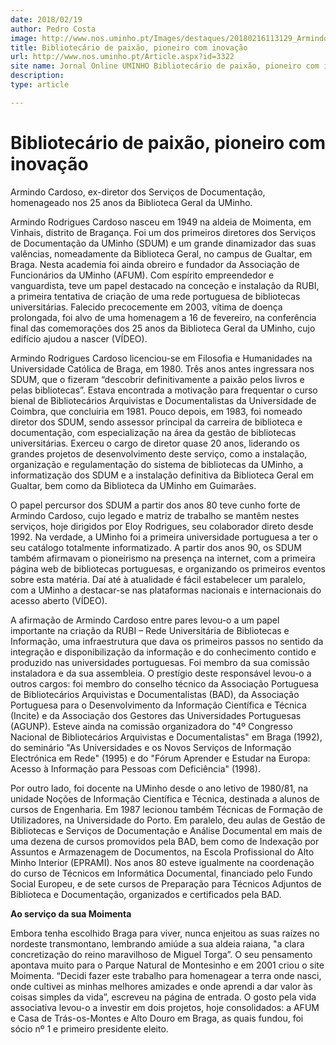```yaml
---
date: 2018/02/19
author: Pedro Costa
image: http://www.nos.uminho.pt/Images/destaques/20180216113129_ArmindoCardoso.jpg
title: Bibliotecário de paixão, pioneiro com inovação
url: http://www.nos.uminho.pt/Article.aspx?id=3322
site name: Jornal Online UMINHO Bibliotecário de paixão, pioneiro com inovação
description: 
type: article

---
```

# Bibliotecário de paixão, pioneiro com inovação




Armindo Cardoso, ex-diretor dos Serviços de Documentação, homenageado nos 25 anos da Biblioteca Geral da UMinho.

Armindo Rodrigues Cardoso nasceu em 1949 na aldeia de Moimenta, em Vinhais, distrito de Bragança. Foi um dos primeiros diretores dos Serviços de Documentação da UMinho (SDUM) e um grande dinamizador das suas valências, nomeadamente da Biblioteca Geral, no campus de Gualtar, em Braga. Nesta academia foi ainda obreiro e fundador da Associação de Funcionários da UMinho (AFUM). Com espírito empreendedor e vanguardista, teve um papel destacado na conceção e instalação da RUBI, a primeira tentativa de criação de uma rede portuguesa de bibliotecas universitárias. Falecido precocemente em 2003, vítima de doença prolongada, foi alvo de uma homenagem a 16 de fevereiro, na conferência final das comemorações dos 25 anos da Biblioteca Geral da UMinho, cujo edifício ajudou a nascer (VÍDEO).

Armindo Rodrigues Cardoso licenciou-se em Filosofia e Humanidades na Universidade Católica de Braga, em 1980. Três anos antes ingressara nos SDUM, que o fizeram “descobrir definitivamente a paixão pelos livros e pelas bibliotecas”. Estava encontrada a motivação para frequentar o curso bienal de Bibliotecários Arquivistas e Documentalistas da Universidade de Coimbra, que concluiria em 1981. Pouco depois, em 1983, foi nomeado diretor dos SDUM, sendo assessor principal da carreira de biblioteca e documentação, com especialização na área da gestão de bibliotecas universitárias. Exerceu o cargo de diretor quase 20 anos, liderando os grandes projetos de desenvolvimento deste serviço, como a instalação, organização e regulamentação do sistema de bibliotecas da UMinho, a informatização dos SDUM e a instalação definitiva da Biblioteca Geral em Gualtar, bem como da Biblioteca da UMinho em Guimarães.

O papel percursor dos SDUM a partir dos anos 80 teve cunho forte de Armindo Cardoso, cujo legado e matriz de trabalho se mantêm nestes serviços, hoje dirigidos por Eloy Rodrigues, seu colaborador direto desde 1992. Na verdade, a UMinho foi a primeira universidade portuguesa a ter o seu catálogo totalmente informatizado. A partir dos anos 90, os SDUM também afirmavam o pioneirismo na presença na internet, com a primeira página web de bibliotecas portuguesas, e organizando os primeiros eventos sobre esta matéria. Daí até à atualidade é fácil estabelecer um paralelo, com a UMinho a destacar-se nas plataformas nacionais e internacionais do acesso aberto (VÍDEO).

A afirmação de Armindo Cardoso entre pares levou-o a um papel importante na criação da RUBI – Rede Universitária de Bibliotecas e Informação, uma infraestrutura que dava os primeiros passos no sentido da integração e disponibilização da informação e do conhecimento contido e produzido nas universidades portuguesas. Foi membro da sua comissão instaladora e da sua assembleia. O prestígio deste responsável levou-o a outros cargos: foi membro do conselho técnico da Associação Portuguesa de Bibliotecários Arquivistas e Documentalistas (BAD), da Associação Portuguesa para o Desenvolvimento da Informação Científica e Técnica (Incite) e da Associação dos Gestores das Universidades Portuguesas (AGUNP). Esteve ainda na comissão organizadora do "4º Congresso Nacional de Bibliotecários Arquivistas e Documentalistas" em Braga (1992), do seminário "As Universidades e os Novos Serviços de Informação Electrónica em Rede" (1995) e do "Fórum Aprender e Estudar na Europa: Acesso à Informação para Pessoas com Deficiência" (1998).

Por outro lado, foi docente na UMinho desde o ano letivo de 1980/81, na unidade Noções de Informação Científica e Técnica, destinada a alunos de cursos de Engenharia. Em 1987 lecionou também Técnicas de Formação de Utilizadores, na Universidade do Porto. Em paralelo, deu aulas de Gestão de Bibliotecas e Serviços de Documentação e Análise Documental em mais de uma dezena de cursos promovidos pela BAD, bem como de Indexação por Assuntos e Armazenagem de Documentos, na Escola Profissional do Alto Minho Interior (EPRAMI). Nos anos 80 esteve igualmente na coordenação do curso de Técnicos em Informática Documental, financiado pelo Fundo Social Europeu, e de sete cursos de Preparação para Técnicos Adjuntos de Biblioteca e Documentação, organizados e certificados pela BAD.



**Ao serviço da sua Moimenta** 

Embora tenha escolhido Braga para viver, nunca enjeitou as suas raízes no nordeste transmontano, lembrando amiúde a sua aldeia raiana, "a clara concretização do reino maravilhoso de Miguel Torga”. O seu pensamento apontava muito para o Parque Natural de Montesinho e em 2001 criou o site Moimenta. “Decidi fazer este trabalho para homenagear a terra onde nasci, onde cultivei as minhas melhores amizades e onde aprendi a dar valor às coisas simples da vida”, escreveu na página de entrada. O gosto pela vida associativa levou-o a investir em dois projetos, hoje consolidados: a AFUM e Casa de Trás-os-Montes e Alto Douro em Braga, as quais fundou, foi sócio nº 1 e primeiro presidente eleito.
